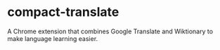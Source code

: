 # compact-translate
A Chrome extension that combines Google Translate and Wiktionary to make language learning easier.
